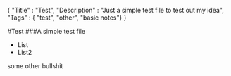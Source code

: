 {
"Title" : "Test",
"Description" : "Just a simple test file to test out my idea",
"Tags" : {
    "test",
    "other",
    "basic notes"}
}

#Test
###A simple test file

- List
- List2

some other bullshit
